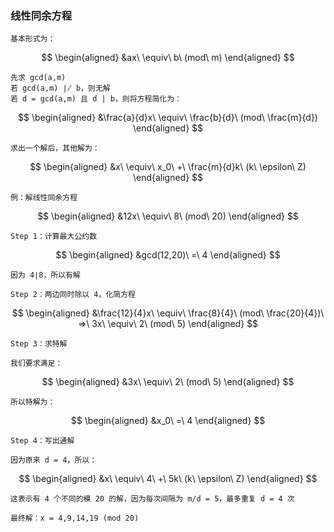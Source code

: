 ### 线性同余方程

```
基本形式为：
```

$$
\begin{aligned}
&ax\ \equiv\ b\ (mod\ m)
\end{aligned}
$$

```
先求 gcd(a,m)
若 gcd(a,m) ∤ b，则无解
若 d = gcd(a,m) 且 d | b，则将方程简化为：
```

$$
\begin{aligned}
&\frac{a}{d}x\ \equiv\ \frac{b}{d}\ (mod\ \frac{m}{d})
\end{aligned}
$$

```
求出一个解后，其他解为：
```

$$
\begin{aligned}
&x\ \equiv\ x_0\ +\ \frac{m}{d}k\ (k\ \epsilon\ Z)
\end{aligned}
$$

```
例：解线性同余方程
```

$$
\begin{aligned}
&12x\ \equiv\ 8\ (mod\ 20)
\end{aligned}
$$

```
Step 1：计算最大公约数
```

$$
\begin{aligned}
&gcd(12,20)\ =\ 4
\end{aligned}
$$

```
因为 4∣8，所以有解

Step 2：两边同时除以 4，化简方程
```

$$
\begin{aligned}
&\frac{12}{4}x\ \equiv\ \frac{8}{4}\ (mod\ \frac{20}{4})\ ⇒\ 3x\ \equiv\ 2\ (mod\ 5)
\end{aligned}
$$

```
Step 3：求特解

我们要求满足：
```

$$
\begin{aligned}
&3x\ \equiv\ 2\ (mod\ 5)
\end{aligned}
$$

```
所以特解为：
```

$$
\begin{aligned}
&x_0\ =\ 4
\end{aligned}
$$

```
Step 4：写出通解

因为原来 d = 4，所以：
```

$$
\begin{aligned}
&x\ \equiv\ 4\ +\ 5k\ (k\ \epsilon\ Z)
\end{aligned}
$$

```
这表示有 4 个不同的模 20 的解，因为每次间隔为 m/d = 5，最多重复 d = 4 次

最终解：x = 4,9,14,19 (mod 20)
```


